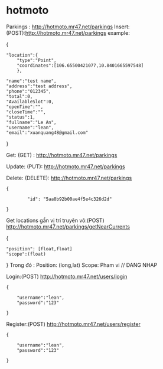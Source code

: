# hotmoto
Parkings : http://hotmoto.mr47.net/parkings
Insert: (POST):http://hotmoto.mr47.net/parkings
	example:
	
	
  {
  
	"location":{
		"type":"Point",
		"coordinates":[106.65500421077,10.8401665597548]
		},
		
	"name":"test name",
	"address":"test address",
	"phone":"012345",
	"total":0,
	"AvailableSlot":0,
	"openTime":"",
	"closeTime":"",
	"status":1,
	"fullname":"Le An",
	"username":"lean",
	"email":"xuanquang48@gmail.com"		
  }

Get: (GET) : http://hotmoto.mr47.net/parkings

Update: (PUT): http://hotmoto.mr47.net/parkings

Delete: (DELETE): http://hotmoto.mr47.net/parkings

	{
	
      		"id": "5aa0b92b00ae4f5e4c326d2d"
		
	}
	
Get locations gần vị trí truyên vô:(POST) http://hotmoto.mr47.net/parkings/getNearCurrents 

{

	"position": [float,float]  
	"scope":(float)
	
}
Trong đó : Position:  (long,lat) 
Scope: Pham vi
// DANG NHAP

Login:(POST)   http://hotmoto.mr47.net/users/login 

	{
	
		"username":"lean",
		"password":"123"
		
	}
	
	
Register:(POST)   http://hotmoto.mr47.net/users/register

	{
	
		"username":"lean",
		"password":"123"
		
	}
